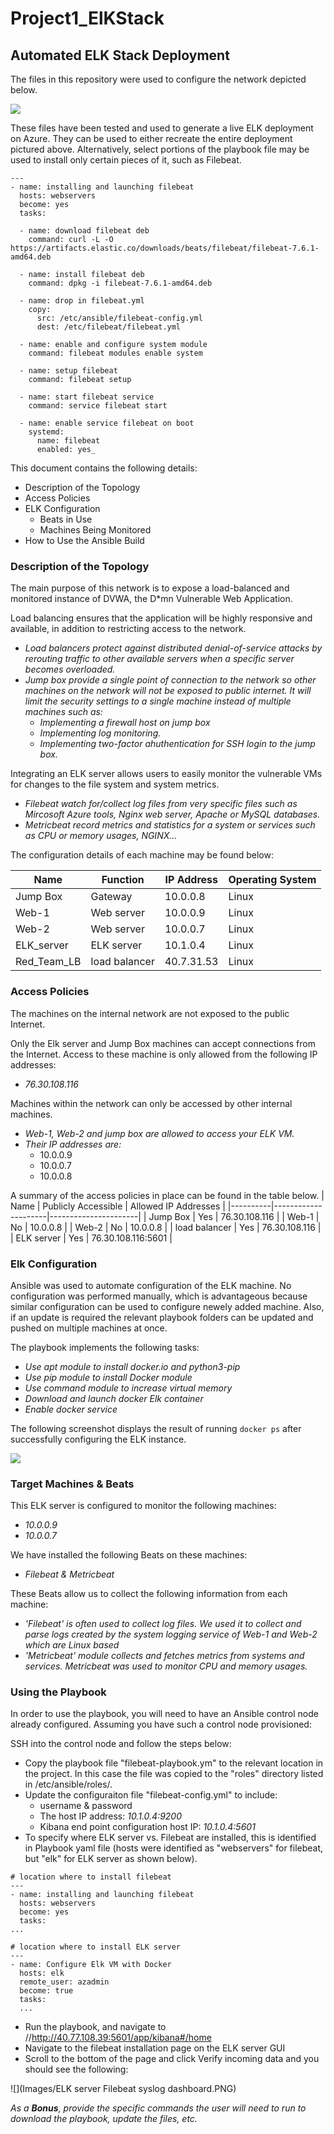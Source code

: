 # Project1_ElKStack
## Automated ELK Stack Deployment

The files in this repository were used to configure the network depicted below.

![](Images/Project_unit_1_HW.png)

These files have been tested and used to generate a live ELK deployment on Azure. They can be used to either recreate the entire deployment pictured above. Alternatively, select portions of the playbook file may be used to install only certain pieces of it, such as Filebeat.

``` 
---
- name: installing and launching filebeat
  hosts: webservers
  become: yes
  tasks:

  - name: download filebeat deb
    command: curl -L -O https://artifacts.elastic.co/downloads/beats/filebeat/filebeat-7.6.1-amd64.deb

  - name: install filebeat deb
    command: dpkg -i filebeat-7.6.1-amd64.deb

  - name: drop in filebeat.yml
    copy:
      src: /etc/ansible/filebeat-config.yml
      dest: /etc/filebeat/filebeat.yml

  - name: enable and configure system module
    command: filebeat modules enable system

  - name: setup filebeat
    command: filebeat setup

  - name: start filebeat service
    command: service filebeat start

  - name: enable service filebeat on boot
    systemd:
      name: filebeat
      enabled: yes_
``` 
This document contains the following details:
- Description of the Topology
- Access Policies
- ELK Configuration
  - Beats in Use
  - Machines Being Monitored
- How to Use the Ansible Build


### Description of the Topology

The main purpose of this network is to expose a load-balanced and monitored instance of DVWA, the D*mn Vulnerable Web Application.

Load balancing ensures that the application will be highly responsive and available, in addition to restricting access to the network.
- _Load balancers protect against distributed denial-of-service attacks by rerouting traffic to other available servers when a specific server becomes overloaded._
- _Jump box provide a single point of connection to the network so other machines on the network will not be exposed to public internet. It will limit the security settings to a single machine instead of multiple machines such as:_
  - _Implementing a firewall host on jump box_
  - _Implementing log monitoring._
  - _Implementing two-factor ahuthentication for SSH login to the jump box._

Integrating an ELK server allows users to easily monitor the vulnerable VMs for changes to the file system and system metrics.
- _Filebeat watch for/collect log files from very specific files such as Mircosoft Azure tools, Nginx web server, Apache or MySQL databases._
- _Metricbeat record metrics and statistics for a system or services such as CPU  or memory usages, NGINX..._

The configuration details of each machine may be found below:

| Name       | Function   | IP Address | Operating System |
|------------|------------|------------|------------------|
| Jump Box   | Gateway    | 10.0.0.8   | Linux            |
| Web-1      | Web server | 10.0.0.9   | Linux            |
| Web-2      | Web server | 10.0.0.7   | Linux            |
| ELK_server | ELK server | 10.1.0.4   | Linux            |
| Red_Team_LB| load balancer | 40.7.31.53| Linux          |

### Access Policies

The machines on the internal network are not exposed to the public Internet. 

Only the Elk server and Jump Box machines can accept connections from the Internet. Access to these machine is only allowed from the following IP addresses:
- _76.30.108.116_

Machines within the network can only be accessed by other internal machines.
- _Web-1, Web-2 and jump box are allowed to access your ELK VM._
- _Their IP addresses are:_
  -  10.0.0.9
  -  10.0.0.7
  -  10.0.0.8

A summary of the access policies in place can be found in the table below.
| Name     | Publicly Accessible | Allowed IP Addresses |
|----------|---------------------|----------------------|
| Jump Box | Yes                 | 76.30.108.116        |
| Web-1    | No                  | 10.0.0.8             |
| Web-2    | No                  | 10.0.0.8             |
| load balancer | Yes            | 76.30.108.116        |
| ELK server | Yes               | 76.30.108.116:5601   |                    

### Elk Configuration

Ansible was used to automate configuration of the ELK machine. No configuration was performed manually, which is advantageous because similar configuration can be used to configure newely added machine. Also, if an update is required the relevant playbook folders can be updated and pushed on multiple machines at once.

The playbook implements the following tasks:
- _Use apt module to install docker.io and python3-pip_
- _Use pip module to install Docker module_
- _Use command module to increase virtual memory_
- _Download and launch docker Elk container_
- _Enable docker service_

The following screenshot displays the result of running `docker ps` after successfully configuring the ELK instance.

![](Images/docker_ps_output.PNG)

### Target Machines & Beats
This ELK server is configured to monitor the following machines:
- _10.0.0.9_
- _10.0.0.7_

We have installed the following Beats on these machines:
- _Filebeat & Metricbeat_

These Beats allow us to collect the following information from each machine:
- _'Filebeat' is often used to collect log files. We used it to collect and parse logs created by the system logging service of Web-1 and Web-2 which are Linux based_
- _'Metricbeat'  module collects and fetches metrics from  systems and services. Metricbeat was used to monitor CPU and memory usages._

### Using the Playbook
In order to use the playbook, you will need to have an Ansible control node already configured. Assuming you have such a control node provisioned: 

SSH into the control node and follow the steps below:
- Copy the playbook file "filebeat-playbook.ym" to the relevant location in the project. In this case the file was copied to the "roles" directory listed in /etc/ansible/roles/.
- Update the configuraiton file "filebeat-config.yml" to include:
  - username & password
  - The host IP address: _10.1.0.4:9200_
  - Kibana end point configuration host IP: _10.1.0.4:5601_
 - To specify where ELK server vs. Filebeat are installed, this is identified in Playbook yaml file (hosts were identified as "webservers" for filebeat, but "elk" for ELK server as shown below).
```
# location where to install filebeat
---
- name: installing and launching filebeat
  hosts: webservers
  become: yes
  tasks:
...
```

```
# location where to install ELK server
---
- name: Configure Elk VM with Docker
  hosts: elk
  remote_user: azadmin
  become: true
  tasks:
  ...
  ```
  - Run the playbook, and navigate to //http://40.77.108.39:5601/app/kibana#/home
  - Navigate to the filebeat installation page on the ELK server GUI
  - Scroll to the bottom of the page and click Verify incoming data and you should see the following:

![](Images/ELK server Filebeat syslog dashboard.PNG)

_As a **Bonus**, provide the specific commands the user will need to run to download the playbook, update the files, etc._

